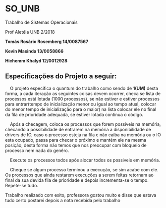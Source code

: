 # SO_UNB

Trabalho de Sistemas Operacionais

Prof Aletéia UNB 2/2018

**Tomás Rosário Rosemberg 14/0087567**

**Kevin Masinda 13/0058866**

**Hichemm Khalyd 12/0012928**

## Especificações do Projeto a seguir:

&nbsp;&nbsp;&nbsp;&nbsp;O projeto especifica o quantum do trabalho como sendo de **1(UM)**
desta forma, a cada iteração as seguintes coisas devem ocorrer, checa se lista de processos está
lotada (1000 processos), se  não estiver e estiver processos para entrar(tempo de inicialização
menor ou igual ao tempo atual, colocar do menor tempo de inicialização para o maior) na lista
colocar ele no final da fila de prioridade adequada, se estiver lotada continua o código.

&nbsp;&nbsp;&nbsp;&nbsp;Após a checagem, coloca os processos que forem possiveis na memória,
checando a possibilidade de entrarem na memória a disponibilidade de drivers de IO,
caso o processo esteja na fila e não caiba na memória ou o IO esta ocupado, passa para checar o
próximo e mantém ele na mesma posição, desta forma não temos que nos preocupar com bloqueio de processo nem
nada do genêro.

&nbsp;&nbsp;&nbsp;&nbsp;Execute os processos todos após alocar todos os possiveis em memória.

&nbsp;&nbsp;&nbsp;&nbsp;Cheque se algum processo terminou a execução, se sim acabe com ele.
Os processos que ainda restarem execuções a serem feitas retornam ao final da sua devida fila de
prioridade e depois incrementa-se o tempo. Repete-se tudo.

Trabalho realizado com exito, professora gostou muito e disse que estava tudo certo
postarei depois a nota recebida pelo trabalho



 
